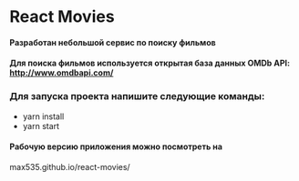 # React Movies

#### Разработан небольшой сервис по поиску фильмов

#### Для поиска фильмов используется открытая база данных OMDb API: http://www.omdbapi.com/
### Для запуска проекта напишите следующие команды:

+ yarn install
+ yarn start


#### Рабочую версию приложения можно посмотреть на 
max535.github.io/react-movies/
